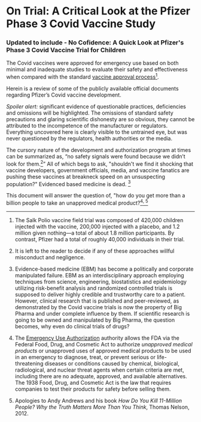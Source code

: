# On Trial: A Critical Look at the Pfizer Phase 3 Covid Vaccine Study
### Updated to include - No Cofidence: A Quick Look at Pfizer's Phase 3 Covid Vaccine Trial for Children

<p>
The Covid vaccines were approved for emergency use based on both minimal and inadequate studies to evaluate their safety and effectiveness when compared with the standard <a href="https://www.cdc.gov/vaccines/parents/infographics/journey-of-child-vaccine.html?CDC_AA_refVal=https%3A%2F%2Fwww.cdc.gov%2Fvaccines%2Fparents%2Finfographics%2Fjourney-of-child-vaccine-text.html">vaccine approval process</a><a href="#fn1" class="footnote-ref" id="fnref1"><sup>1</sup></a>.

Herein is a review of some of the publicly available official documents regarding Pfizer’s Covid vaccine development.
  
<i>Spoiler alert:</i> significant evidence of questionable practices, deficiencies and omissions will be highlighted. The omissions of standard safety precautions and glaring scientific dishonesty are so obvious, they cannot be attributed to the incompetence of the manufacturer or regulators. Everything uncovered here is clearly visible to the untrained eye, but was never questioned by the regulators, health authorities or the media. 
  
The cursory nature of the development and authorization program at times can be summarized as, “no safety signals were found because we didn’t look for them.<a href="#fn2" class="footnote-ref" id="fnref2"><sup>2</sup></a>” All of which begs to ask, "shouldn't we find it shocking that vaccine developers, government officials, media, and vaccine fanatics are pushing these vaccines at breakneck speed on an unsuspecting population?" Evidenced based medicine is dead. <a href="#fn3" class="footnote-ref" id="fnref3"><sup>3</sup></a>

This document will answer the question of, "how do you get more than a billion people to take an unapproved medical product?<a href="#fn4" class="footnote-ref" id="fnref4"><sup>4</sup></a><a href="#fn5" class="footnote-ref" id="fnref5"><sup>, 5</sup></a>
</p>

<section class="footnotes">
<hr />
<ol>
<li id="fn1"><p>The Salk Polio vaccine field trial was composed of 420,000 children injected with the vaccine, 200,000 injected with a placebo, and 1.2 million given nothing—a total of about 1.8 million participants. By contrast, Pfizer had a total of roughly 40,000 individuals in their trial.<a href="#fnref1" class="footnote-back"></a></p></li>
<li id="fn2"><p>It is left to the reader to decide if any of these approaches willful misconduct and negligence.<a href="#fnref2" class="footnote-back"></a></p>
<li id="fn3"><p> Evidence-based medicine (EBM) has become a politically and corporate manipulated failure. EBM as an interdisciplinary approach employing techniques from science, engineering, biostatistics and epidemiology utilizing risk-benefit analysis and randomized controlled trials is supposed to deliver highly credible and trustworthy care to a patient. However, clinical research that is published and peer-reviewed, as demonstrated by the Covid vaccine trials is now the property of Big Pharma and under complete influence by them. If scientific research is going to be owned and manipulated by Big Pharma, the question becomes, why even do clinical trials of drugs?<a href="#fnref3" class="footnote-back"></a></p>
<li id="fn4"><p>The <a href="https://www.fda.gov/emergency-preparedness-and-response/mcm-legal-regulatory-and-policy-framework/emergency-use-authorization">Emergency Use Authorization</a> authority allows the FDA via the Federal Food, Drug, and Cosmetic Act to authorize <em>unapproved medical products</em> or unapproved uses of approved medical products to be used in an emergency to diagnose, treat, or prevent serious or life-threatening diseases or conditions caused by chemical, biological, radiological, and nuclear threat agents when certain criteria are met, including there are no adequate, approved, and available alternatives. The 1938 Food, Drug, and Cosmetic Act is the law that requires companies to test their products for safety before selling them.<a href="#fnref4" class="footnote-back"></a></p></li>
<li id="fn5"><p>Apologies to Andy Andrews and his book <em>How Do You Kill 11-Million People? Why the Truth Matters More Than You Think</em>, Thomas Nelson, 2012.<a href="#fnref5" class="footnote-back"></a></p>
</li>
</ol>
</section>

